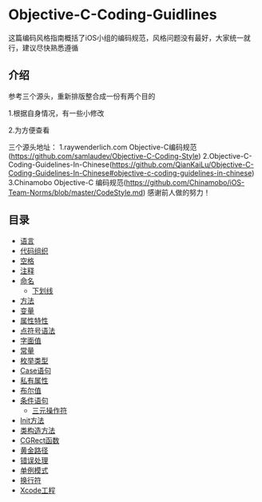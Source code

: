# Objective-C-Coding-Guidlines

这篇编码风格指南概括了iOS小组的编码规范，风格问题没有最好，大家统一就行，建议尽快熟悉遵循

## 介绍
参考三个源头，重新排版整合成一份有两个目的

1.根据自身情况，有一些小修改

2.为方便查看

三个源头地址：
1.raywenderlich.com Objective-C编码规范(https://github.com/samlaudev/Objective-C-Coding-Style)
2.Objective-C-Coding-Guidelines-In-Chinese(https://github.com/QianKaiLu/Objective-C-Coding-Guidelines-In-Chinese#objective-c-coding-guidelines-in-chinese)
3.Chinamobo Objective-C 编码规范(https://github.com/Chinamobo/iOS-Team-Norms/blob/master/CodeStyle.md)
感谢前人做的努力！

## 目录

* [语言](#language)
* [代码组织](#code-organization)
* [空格](#spacing)
* [注释](#comments)
* [命名](#naming)
  * [下划线](#underscores)
* [方法](#methods)
* [变量](#variables)
* [属性特性](#property-attributes)
* [点符号语法](#dot-notation-syntax)
* [字面值](#literals)
* [常量](#constants)
* [枚举类型](#enumerated-types)
* [Case语句](#case-statements)
* [私有属性](#private-properties)
* [布尔值](#booleans)
* [条件语句](#conditionals)
  * [三元操作符](#ternary-operator)
* [Init方法](#init-methods)
* [类构造方法](#class-constructor-methods)
* [CGRect函数](#cgrect-functions)
* [黄金路径](#golden-path)
* [错误处理](#error-handling)
* [单例模式](#singletons)
* [换行符](#line-breaks)
* [Xcode工程](#xcode-project)
